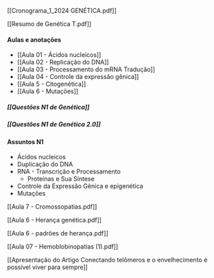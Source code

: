 [[Cronograma_1_2024 GENÉTICA.pdf]]

[[Resumo de Genética T.pdf]]

#### Aulas e anotações
- [[Aula 01 - Ácidos nucleicos]]
- [[Aula 02 - Replicação do DNA]]
- [[Aula 03 - Processamento do mRNA  Tradução]]
- [[Aula 04 - Controle da expressão gênica]]
- [[Aula 5 - Citogenética]] 
- [[Aula 6 - Mutações]]
##### [[Questões N1 de Genética]]

##### [[Questões N1 de Genética 2.0]]
#### Assuntos N1
- Ácidos nucleicos  
- Duplicação do DNA  
- RNA - Transcrição e Processamento  
	- Proteínas e Sua Síntese  
- Controle da Expressão Gênica e epigenética  
- Mutações

[[Aula 7 - Cromossopatias.pdf]]

[[Aula 6 - Herança genética.pdf]]

[[Aula 6 - padrões de herança.pdf]]

[[Aula 07 - Hemoblobinopatias (1).pdf]]

[[Apresentação do Artigo Conectando telômeros e o envelhecimento é possível viver para sempre]]


